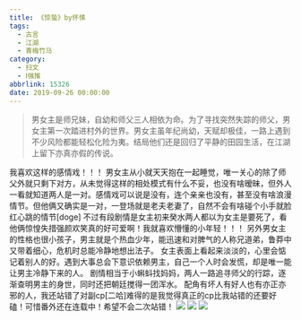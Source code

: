 ```yaml
---
title: 《惊蛰》by怀愫
tags:
  - 古言
  - 江湖
  - 青梅竹马
category:
  - 扫文
  - Ⅰ强推
abbrlink: 15326
date: 2019-09-26 00:00:00
---
```

<meta name="referrer" content="no-referrer" />

> 男女主是师兄妹，自幼和师父三人相依为命。为了寻找突然失踪的师父，男女主第一次踏进村外的世界。男女主虽年纪尚幼，天赋却极佳，一路上遇到不少风险都能轻松化险为夷。结局他们还是回归了平静的田园生活，在江湖上留下亦真亦假的传说。

<!-- more -->

我喜欢这样的感情戏！！！
男女主从小就天天抱在一起睡觉，唯一关心的除了师父外就只剩下对方，从未觉得这样的相处模式有什么不妥，也没有啥暧昧，但外人一看就知道两人是一对。感情戏可以说是没有，连个亲亲也没有，甚至没有啥浪漫情节。但他俩又确实是一对，一登场就是老夫老妻了，自然不会有啥碰个小手就脸红心跳的情节[doge]
不过有段剧情是女主初来癸水两人都以为女主是要死了，看他俩惊惶失措强颜欢笑真的好可爱啊！我就喜欢懵懂的小年轻！！！
另外男女主的性格也很小孩子，男主就是个热血少年，能迅速和对脾气的人称兄道弟，鲁莽中又带着细心，危机时总能冷静地想出法子。
女主表面上看起来淡淡的，心里会惦记着别人的好。遇到大事总会下意识依赖男主，自己一个人时会发慌，却是唯一能让男主冷静下来的人。
剧情相当于小蝌蚪找妈妈，两人一路追寻师父的行踪，逐渐查明男主的身世，同时还把朝廷搅得一团浑水。
配角有坏人有好人也有亦正亦邪的人，我还站错了对副cp[二哈]难得的是我觉得真正的cp比我站错的还要好磕！可惜番外还在连载中！希望不会二次站错！
![](https://wx2.sinaimg.cn/mw690/0069kFhhgy1g7c8uzuibrj30yi1pcqv5.jpg)
![](https://wx2.sinaimg.cn/mw690/0069kFhhgy1g7c8v2zkn9j30yi1pcqv5.jpg)
![](https://wx4.sinaimg.cn/mw690/0069kFhhgy1g7c8uwqialj30yi1pcqv5.jpg)